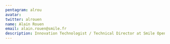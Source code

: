 ```yaml
---
pentagram: alrou
avatar:
twitter: alrouen
name: Alain Rouen
email: alain.rouen@smile.fr
description: Innovation Technologist / Technical Director at Smile Open Source Solutions
---
```

